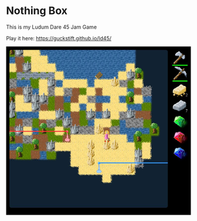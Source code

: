 # Nothing Box

This is my Ludum Dare 45 Jam Game

Play it here:
https://guckstift.github.io/ld45/

![Screenshot](doc/screens/3.jpg)

